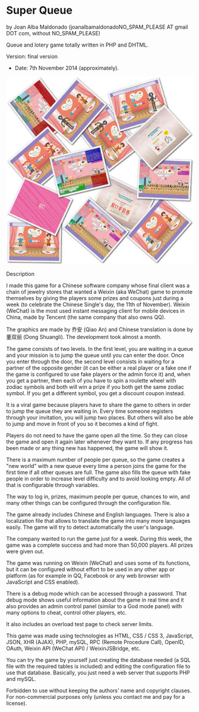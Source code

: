 Super Queue 
============ 
by Joan Alba Maldonado (joanalbamaldonadoNO_SPAM_PLEASE AT gmail DOT com, without NO_SPAM_PLEASE)

Queue and lotery game totally written in PHP and DHTML.

Version: final version 
- Date: 7th November 2014 (approximately).


![ScreenShots](screenshots.jpg)


Description

I made this game for a Chinese software company whose final client was a chain of jewelry stores that wanted a Weixin (aka WeChat) game to promote themselves by giving the players some prizes and coupons just during a week (to celebrate the Chinese Single's day, the 11th of November). Weixin (WeChat) is the most used instant messaging client for mobile devices in China, made by Tencent (the same company that also owns QQ).

The graphics are made by 乔安 (Qiao An) and Chinese translation is done by 董双丽 (Dong Shuangli). The development took almost a month.

The game consists of two levels. In the first level, you are waiting in a queue and your mission is to jump the queue until you can enter the door. Once you enter through the door, the second level consists in waiting for a partner of the opposite gender (it can be either a real player or a fake one if the game is configured to use fake players or the admin force it) and, when you get a partner, then each of you have to spin a roulette wheel with zodiac symbols and both will win a prize if you both get the same zodiac symbol. If you get a different symbol, you get a discount coupon instead.

It is a viral game because players have to share the game to others in order to jump the queue they are waiting in. Every time someone registers through your invitation, you will jump two places. But others will also be able to jump and move in front of you so it becomes a kind of fight.

Players do not need to have the game open all the time. So they can close the game and open it again later whenever they want to. If any progress has been made or any thing new has happened, the game will show it.

There is a maximum number of people per queue, so the game creates a "new world" with a new queue every time a person joins the game for the first time if all other queues are full. The game also fills the queue with fake people in order to increase level difficulty and to avoid looking empty. All of that is configurable through variables.

The way to log in, prizes, maximum people per queue, chances to win, and many other things can be configured through the configuration file.

The game already includes Chinese and English languages. There is also a localization file that allows to translate the game into many more languages easily. The game will try to detect automatically the user's language.

The company wanted to run the game just for a week. During this week, the game was a complete success and had more than 50,000 players. All prizes were given out.

The game was running on Weixin (WeChat) and uses some of its functions, but it can be configured without effort to be used in any other app or platform (as for example in QQ, Facebook or any web browser with JavaScript and CSS enabled).

There is a debug mode which can be accessed through a password. That debug mode shows useful information about the game in real time and it also provides an admin control panel (similar to a God mode panel) with many options to cheat, control other players, etc.

It also includes an overload test page to check server limits.

This game was made using technologies as HTML, CSS / CSS 3, JavaScript, JSON, XHR (AJAX), PHP, mySQL, RPC (Remote Procedure Call), OpenID, OAuth, Weixin API (WeChat API) / WeixinJSBridge, etc.

You can try the game by yourself just creating the database needed (a SQL file with the required tables is included) and editing the configuration file to use that database. Basically, you just need a web server that supports PHP and mySQL.

Forbidden to use without keeping the authors' name and copyright clauses. For non-commercial purposes only (unless you contact me and pay for a license).